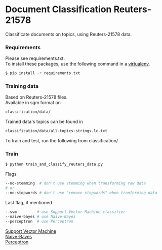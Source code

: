 # Document Classification Reuters-21578 
Classificate documents on topics, using Reuters-21578 data.



### Requirements
Please see requirements.txt.
<br />
To install these packages, use the following command in a <a href="http://docs.python-guide.org/en/latest/dev/virtualenvs/" target="_blank"> virtualenv</a>.
```bash
$ pip install -r requirements.txt
```

### Training data
Based on Reuters-21578 files.
<br />
Available in sgm format on 
```bash
classification/data/ 
```
Trained data's topics can be found in
```bash
classification/data/all-topics-strings.lc.txt
```
To train and test, run the following 
from classification/
### Train 
```bash
$ python train_and_classify_reuters_data.py 
```
Flags
```bash
--no-stemming  # don't use stemming when transforming raw data 
# or
--no-stopwords # don't use "remove stopwords" when tranforming data 
```
Last flag, if mentioned
```bash
--svm         # use Support Vector Machine classifier 
--naive-bayes # use Naive-Bayes
--perceptron  # use Perceptron
```
<a href="https://en.wikipedia.org/wiki/Support_vector_machine"> Support Vector Machine </a> <br />
<a href="https://en.wikipedia.org/wiki/Naive_Bayes_classifier#Multinomial_naive_Bayes"> Naive-Bayes </a> <br />
<a href="https://en.wikipedia.org/wiki/Perceptron"> Perceptron </a>